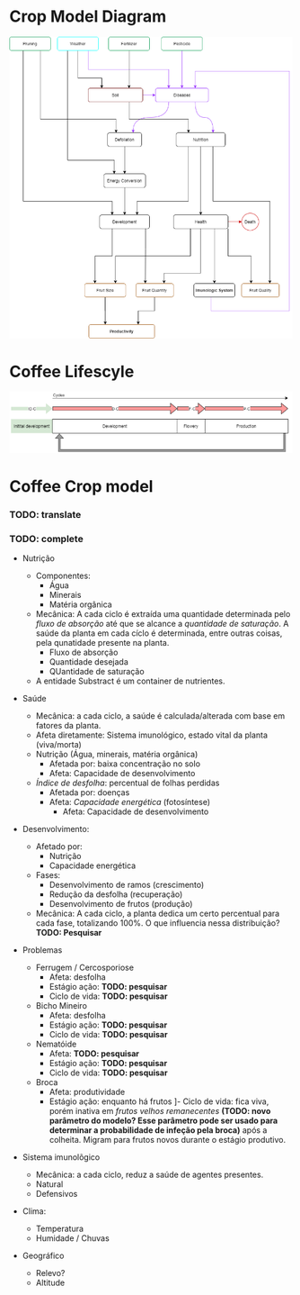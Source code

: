 # Crop Model Diagram
![Crop Model Diagram](crop-model-diagram.png)

# Coffee Lifescyle
![Coffee Lifescyle](coffee-lifecycle.png)

# Coffee Crop model
### TODO: translate
### TODO: complete
- Nutrição
    - Componentes:
        - Água
        - Minerais
        - Matéria orgânica
    - Mecânica: A cada ciclo é extraída uma quantidade determinada pelo *fluxo de absorção* até que se alcance a *quantidade de saturação*. A saúde da planta em cada cíclo é determinada, entre outras coisas, pela qunatidade presente na planta.
        - Fluxo de absorção
        - Quantidade desejada
        - QUantidade de saturação   
    - A entidade Substract é um container de nutrientes.

- Saúde
    - Mecânica: a cada ciclo, a saúde é calculada/alterada com base em fatores da planta.
    - Afeta diretamente: Sistema imunológico, estado vital da planta (viva/morta)
    - Nutrição (Água, minerais, matéria orgânica)
        - Afetada por: baixa concentração no solo
        - Afeta: Capacidade de desenvolvimento
    - *Índice de desfolha*: percentual de folhas perdidas
        - Afetada por: doenças
        - Afeta: *Capacidade energética* (fotosíntese)
            - Afeta: Capacidade de desenvolvimento

- Desenvolvimento:
    - Afetado por:
        - Nutrição
        - Capacidade energética
    - Fases:
        - Desenvolvimento de ramos (crescimento)
        - Redução da desfolha (recuperação)
        - Desenvolvimento de frutos (produção)
    - Mecânica: A cada ciclo, a planta dedica um certo percentual para cada fase, totalizando 100%. O que influencia nessa distribuição? **TODO: Pesquisar**


 - Problemas
    - Ferrugem / Cercosporiose
        - Afeta: desfolha
        - Estágio ação: **TODO: pesquisar**
        - Ciclo de vida: **TODO: pesquisar**
    - Bicho Mineiro
        - Afeta: desfolha
        - Estágio ação: **TODO: pesquisar**
        - Ciclo de vida: **TODO: pesquisar**
    - Nematóide
        - Afeta: **TODO: pesquisar**
        - Estágio ação: **TODO: pesquisar**
        - Ciclo de vida: **TODO: pesquisar**
    - Broca
        - Afeta: produtividade
        - Estágio ação: enquanto há frutos
        ]- Ciclo de vida: fica viva, porém inativa em *frutos velhos remanecentes* **(TODO: novo parâmetro do modelo? Esse parâmetro pode ser usado para determinar a probabilidade de infeção pela broca)** após a colheita. Migram para frutos novos durante o estágio produtivo.
- Sistema imunolõgico
    - Mecânica: a cada ciclo, reduz a saúde de agentes presentes.
    - Natural
    - Defensivos
- Clima:
    - Temperatura
    - Humidade / Chuvas
- Geográfico
    - Relevo?
    - Altitude
